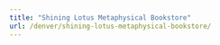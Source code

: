 ```yaml
---
title: "Shining Lotus Metaphysical Bookstore"
url: /denver/shining-lotus-metaphysical-bookstore/
---
```

